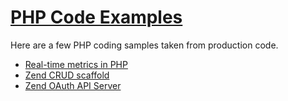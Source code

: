 [PHP Code Examples](https://github.com/JamesHight/php-code-examples)
====================================================================


Here are a few PHP coding samples taken from production code.

* [Real-time metrics in PHP](https://github.com/JamesHight/php-code-examples/tree/master/Real-Time%20Metrics)
* [Zend CRUD scaffold](https://github.com/JamesHight/php-code-examples/tree/master/Zend%20CRUD%20Scaffold)
* [Zend OAuth API Server](https://github.com/JamesHight/php-code-examples/tree/master/Zend%20OAuth%20API)